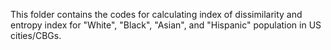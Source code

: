 This folder contains the codes for calculating index of dissimilarity and entropy index for "White", "Black", "Asian", and "Hispanic" population in US cities/CBGs.
